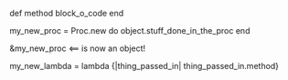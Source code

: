 def method
  block_o_code
end

my_new_proc = Proc.new do
object.stuff_done_in_the_proc
end

&my_new_proc <== is now an object!

my_new_lambda = lambda {|thing_passed_in| thing_passed_in.method}
